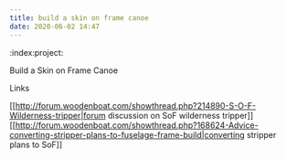 ```yaml
---
title: build a skin on frame canoe
date: 2020-06-02 14:47
---
```


:index:project:

Build a Skin on Frame Canoe

Links

[[http://forum.woodenboat.com/showthread.php?214890-S-O-F-Wilderness-tripper|forum discussion on SoF wilderness tripper]]
[[http://forum.woodenboat.com/showthread.php?168624-Advice-converting-stripper-plans-to-fuselage-frame-build|converting stripper plans to SoF]]


